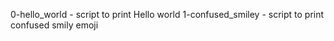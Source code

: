 0-hello_world - script to print Hello world
1-confused_smiley - script to print confused smily emoji
